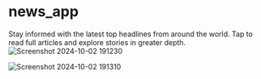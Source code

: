 # news_app

Stay informed with the latest top headlines from around the world.
Tap to read full articles and explore stories in greater depth.
![Screenshot 2024-10-02 191230](https://github.com/user-attachments/assets/8d0c46e5-6095-4e85-8cd1-8558afa9e931)

![Screenshot 2024-10-02 191310](https://github.com/user-attachments/assets/e7214295-819b-4945-871d-453a223b40fb)
